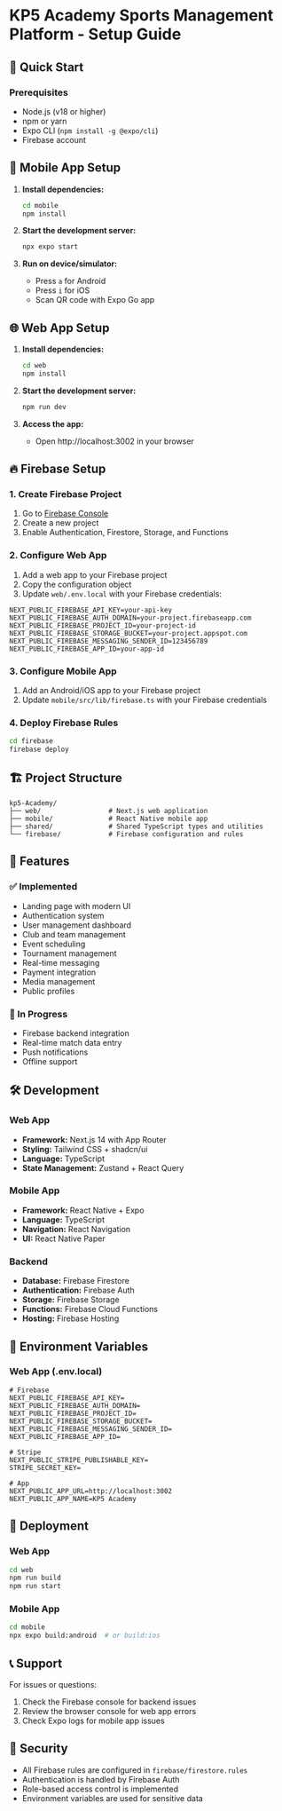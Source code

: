 # KP5 Academy Sports Management Platform - Setup Guide

## 🚀 Quick Start

### Prerequisites
- Node.js (v18 or higher)
- npm or yarn
- Expo CLI (`npm install -g @expo/cli`)
- Firebase account

## 📱 Mobile App Setup

1. **Install dependencies:**
   ```bash
   cd mobile
   npm install
   ```

2. **Start the development server:**
   ```bash
   npx expo start
   ```

3. **Run on device/simulator:**
   - Press `a` for Android
   - Press `i` for iOS
   - Scan QR code with Expo Go app

## 🌐 Web App Setup

1. **Install dependencies:**
   ```bash
   cd web
   npm install
   ```

2. **Start the development server:**
   ```bash
   npm run dev
   ```

3. **Access the app:**
   - Open http://localhost:3002 in your browser

## 🔥 Firebase Setup

### 1. Create Firebase Project
1. Go to [Firebase Console](https://console.firebase.google.com/)
2. Create a new project
3. Enable Authentication, Firestore, Storage, and Functions

### 2. Configure Web App
1. Add a web app to your Firebase project
2. Copy the configuration object
3. Update `web/.env.local` with your Firebase credentials:

```env
NEXT_PUBLIC_FIREBASE_API_KEY=your-api-key
NEXT_PUBLIC_FIREBASE_AUTH_DOMAIN=your-project.firebaseapp.com
NEXT_PUBLIC_FIREBASE_PROJECT_ID=your-project-id
NEXT_PUBLIC_FIREBASE_STORAGE_BUCKET=your-project.appspot.com
NEXT_PUBLIC_FIREBASE_MESSAGING_SENDER_ID=123456789
NEXT_PUBLIC_FIREBASE_APP_ID=your-app-id
```

### 3. Configure Mobile App
1. Add an Android/iOS app to your Firebase project
2. Update `mobile/src/lib/firebase.ts` with your Firebase credentials

### 4. Deploy Firebase Rules
```bash
cd firebase
firebase deploy
```

## 🏗️ Project Structure

```
kp5-Academy/
├── web/                 # Next.js web application
├── mobile/              # React Native mobile app
├── shared/              # Shared TypeScript types and utilities
└── firebase/            # Firebase configuration and rules
```

## 🎯 Features

### ✅ Implemented
- Landing page with modern UI
- Authentication system
- User management dashboard
- Club and team management
- Event scheduling
- Tournament management
- Real-time messaging
- Payment integration
- Media management
- Public profiles

### 🔄 In Progress
- Firebase backend integration
- Real-time match data entry
- Push notifications
- Offline support

## 🛠️ Development

### Web App
- **Framework:** Next.js 14 with App Router
- **Styling:** Tailwind CSS + shadcn/ui
- **Language:** TypeScript
- **State Management:** Zustand + React Query

### Mobile App
- **Framework:** React Native + Expo
- **Language:** TypeScript
- **Navigation:** React Navigation
- **UI:** React Native Paper

### Backend
- **Database:** Firebase Firestore
- **Authentication:** Firebase Auth
- **Storage:** Firebase Storage
- **Functions:** Firebase Cloud Functions
- **Hosting:** Firebase Hosting

## 📝 Environment Variables

### Web App (.env.local)
```env
# Firebase
NEXT_PUBLIC_FIREBASE_API_KEY=
NEXT_PUBLIC_FIREBASE_AUTH_DOMAIN=
NEXT_PUBLIC_FIREBASE_PROJECT_ID=
NEXT_PUBLIC_FIREBASE_STORAGE_BUCKET=
NEXT_PUBLIC_FIREBASE_MESSAGING_SENDER_ID=
NEXT_PUBLIC_FIREBASE_APP_ID=

# Stripe
NEXT_PUBLIC_STRIPE_PUBLISHABLE_KEY=
STRIPE_SECRET_KEY=

# App
NEXT_PUBLIC_APP_URL=http://localhost:3002
NEXT_PUBLIC_APP_NAME=KP5 Academy
```

## 🚀 Deployment

### Web App
```bash
cd web
npm run build
npm run start
```

### Mobile App
```bash
cd mobile
npx expo build:android  # or build:ios
```

## 📞 Support

For issues or questions:
1. Check the Firebase console for backend issues
2. Review the browser console for web app errors
3. Check Expo logs for mobile app issues

## 🔐 Security

- All Firebase rules are configured in `firebase/firestore.rules`
- Authentication is handled by Firebase Auth
- Role-based access control is implemented
- Environment variables are used for sensitive data 